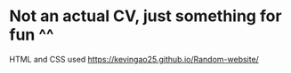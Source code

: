 # Not an actual CV, just something for fun ^^
HTML and CSS used
https://kevingao25.github.io/Random-website/
